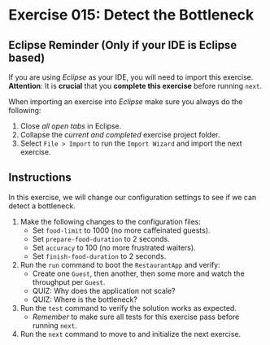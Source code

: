 # Exercise 015: Detect the Bottleneck

## Eclipse Reminder (Only if your IDE is Eclipse based)

If you are using *Eclipse* as your IDE, you will need to import this exercise. **Attention**: It is **crucial** that you **complete this exercise** before running `next`.

When importing an exercise into *Eclipse* make sure you always do the following:

1. Close *all open tabs* in Eclipse.
2. Collapse the *current and completed* exercise project folder.
3. Select `File > Import` to run the `Import Wizard` and import the next exercise.

## Instructions

In this exercise, we will change our configuration settings to see if we can detect a bottleneck.

1. Make the following changes to the configuration files:
    - Set `food-limit` to 1000 (no more caffeinated guests).
    - Set `prepare-food-duration` to 2 seconds.
    - Set `accuracy` to 100 (no more frustrated waiters).
    - Set `finish-food-duration` to 2 seconds.
2. Run the `run` command to boot the `RestaurantApp` and verify:
    - Create one `Guest`, then another, then some more and watch the throughput per `Guest`.
    - QUIZ: Why does the application not scale?
    - QUIZ: Where is the bottleneck?
3. Run the `test` command to verify the solution works as expected.
    - *Remember* to make sure all tests for this exercise pass before running `next`.
4. Run the `next` command to move to and initialize the next exercise.
